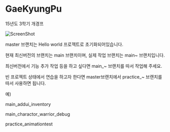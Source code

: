 ﻿# GaeKyungPu
15년도 3학기 개경프

![ScreenShot](http://ref.comgal.info/data/cgref_4/samplemap_withSpearman_color_5x.png)

master 브랜치는 Hello world 프로젝트로 초기화되어있습니다.

현재 최신버전의 브랜치는 main 브랜치이며, 실제 작업 브랜치는 main~ 브랜치입니다.

최신버전에서 기능 추가 작업 등을 하고 싶다면 main_~ 브랜치를 따서 작업해 주세요.

빈 프로젝트 상태에서 연습을 하고자 한다면 master브랜치에서 practice_~ 브랜치를 따서 사용하면 됩니다.

예)

main_addui_inventory

main_charactor_warrior_debug

practice_animationtest
